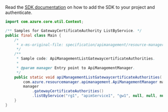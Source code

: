 Read the [SDK documentation](https://github.com/Azure/azure-sdk-for-java/blob/azure-resourcemanager-apimanagement_1.0.0-beta.3/sdk/apimanagement/azure-resourcemanager-apimanagement/README.md) on how to add the SDK to your project and authenticate.

```java
import com.azure.core.util.Context;

/** Samples for GatewayCertificateAuthority ListByService. */
public final class Main {
    /*
     * x-ms-original-file: specification/apimanagement/resource-manager/Microsoft.ApiManagement/stable/2021-08-01/examples/ApiManagementListGatewayCertificateAuthorities.json
     */
    /**
     * Sample code: ApiManagementListGatewaycertificateAuthorities.
     *
     * @param manager Entry point to ApiManagementManager.
     */
    public static void apiManagementListGatewaycertificateAuthorities(
        com.azure.resourcemanager.apimanagement.ApiManagementManager manager) {
        manager
            .gatewayCertificateAuthorities()
            .listByService("rg1", "apimService1", "gw1", null, null, null, Context.NONE);
    }
}
```
